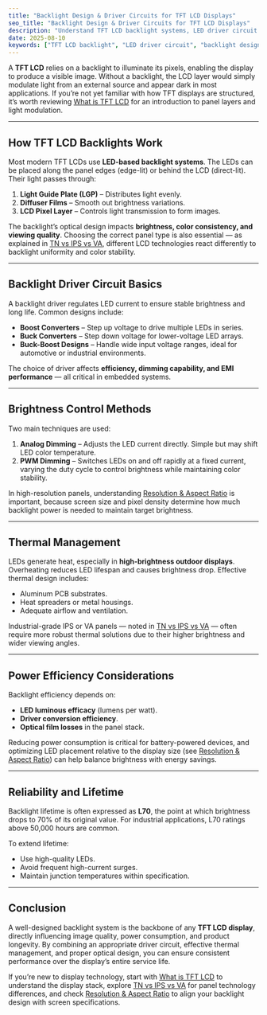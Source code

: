 ```yaml
---
title: "Backlight Design & Driver Circuits for TFT LCD Displays"
seo_title: "Backlight Design & Driver Circuits for TFT LCD Displays"
description: "Understand TFT LCD backlight systems, LED driver circuit designs, and how to optimize brightness, efficiency, and lifetime for embedded and industrial applications."
date: 2025-08-10
keywords: ["TFT LCD backlight", "LED driver circuit", "backlight design", "display brightness control", "industrial display", "embedded screen", "LED backlight power", "PWM dimming"]
---
```


A **TFT LCD** relies on a backlight to illuminate its pixels, enabling the display to produce a visible image. Without a backlight, the LCD layer would simply modulate light from an external source and appear dark in most applications. If you’re not yet familiar with how TFT displays are structured, it’s worth reviewing [What is TFT LCD](/posts/what-is-tft-lcd/) for an introduction to panel layers and light modulation.

---

## How TFT LCD Backlights Work

Most modern TFT LCDs use **LED-based backlight systems**. The LEDs can be placed along the panel edges (edge-lit) or behind the LCD (direct-lit). Their light passes through:

1. **Light Guide Plate (LGP)** – Distributes light evenly.
2. **Diffuser Films** – Smooth out brightness variations.
3. **LCD Pixel Layer** – Controls light transmission to form images.

The backlight’s optical design impacts **brightness, color consistency, and viewing quality**. Choosing the correct panel type is also essential — as explained in [TN vs IPS vs VA](/posts/tn-vs-ip-vs-va/), different LCD technologies react differently to backlight uniformity and color stability.

---

## Backlight Driver Circuit Basics

A backlight driver regulates LED current to ensure stable brightness and long life. Common designs include:

- **Boost Converters** – Step up voltage to drive multiple LEDs in series.
- **Buck Converters** – Step down voltage for lower-voltage LED arrays.
- **Buck-Boost Designs** – Handle wide input voltage ranges, ideal for automotive or industrial environments.

The choice of driver affects **efficiency, dimming capability, and EMI performance** — all critical in embedded systems.

---

## Brightness Control Methods

Two main techniques are used:

1. **Analog Dimming** – Adjusts the LED current directly. Simple but may shift LED color temperature.
2. **PWM Dimming** – Switches LEDs on and off rapidly at a fixed current, varying the duty cycle to control brightness while maintaining color stability.

In high-resolution panels, understanding [Resolution & Aspect Ratio](/posts/resolution-aspect-ratio/) is important, because screen size and pixel density determine how much backlight power is needed to maintain target brightness.

---

## Thermal Management

LEDs generate heat, especially in **high-brightness outdoor displays**. Overheating reduces LED lifespan and causes brightness drop. Effective thermal design includes:

- Aluminum PCB substrates.
- Heat spreaders or metal housings.
- Adequate airflow and ventilation.

Industrial-grade IPS or VA panels — noted in [TN vs IPS vs VA](/posts/tn-vs-ip-vs-va/) — often require more robust thermal solutions due to their higher brightness and wider viewing angles.

---

## Power Efficiency Considerations

Backlight efficiency depends on:

- **LED luminous efficacy** (lumens per watt).
- **Driver conversion efficiency**.
- **Optical film losses** in the panel stack.

Reducing power consumption is critical for battery-powered devices, and optimizing LED placement relative to the display size (see [Resolution & Aspect Ratio](/posts/resolution-aspect-ratio/)) can help balance brightness with energy savings.

---

## Reliability and Lifetime

Backlight lifetime is often expressed as **L70**, the point at which brightness drops to 70% of its original value. For industrial applications, L70 ratings above 50,000 hours are common.

To extend lifetime:

- Use high-quality LEDs.
- Avoid frequent high-current surges.
- Maintain junction temperatures within specification.

---

## Conclusion

A well-designed backlight system is the backbone of any **TFT LCD display**, directly influencing image quality, power consumption, and product longevity. By combining an appropriate driver circuit, effective thermal management, and proper optical design, you can ensure consistent performance over the display’s entire service life.

If you’re new to display technology, start with [What is TFT LCD](/posts/what-is-tft-lcd/) to understand the display stack, explore [TN vs IPS vs VA](/posts/tn-vs-ip-vs-va/) for panel technology differences, and check [Resolution & Aspect Ratio](/posts/resolution-aspect-ratio/) to align your backlight design with screen specifications.